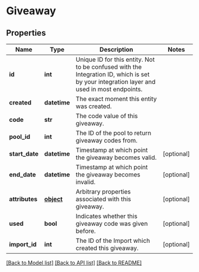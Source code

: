 # Giveaway


## Properties
Name | Type | Description | Notes
------------ | ------------- | ------------- | -------------
**id** | **int** | Unique ID for this entity. Not to be confused with the Integration ID, which is set by your integration layer and used in most endpoints. | 
**created** | **datetime** | The exact moment this entity was created. | 
**code** | **str** | The code value of this giveaway. | 
**pool_id** | **int** | The ID of the pool to return giveaway codes from. | 
**start_date** | **datetime** | Timestamp at which point the giveaway becomes valid. | [optional] 
**end_date** | **datetime** | Timestamp at which point the giveaway becomes invalid. | [optional] 
**attributes** | [**object**](.md) | Arbitrary properties associated with this giveaway. | [optional] 
**used** | **bool** | Indicates whether this giveaway code was given before. | [optional] 
**import_id** | **int** | The ID of the Import which created this giveaway. | [optional] 

[[Back to Model list]](../README.md#documentation-for-models) [[Back to API list]](../README.md#documentation-for-api-endpoints) [[Back to README]](../README.md)


